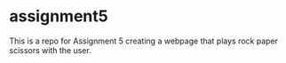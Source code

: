 # assignment5
This is a repo for Assignment 5 creating a webpage that plays rock paper scissors with the user. 
